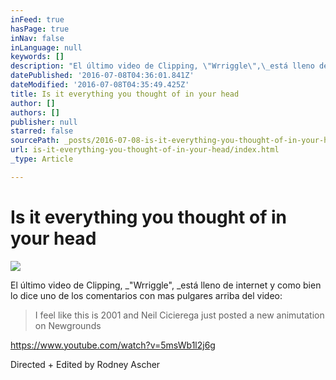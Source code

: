 ```yaml
---
inFeed: true
hasPage: true
inNav: false
inLanguage: null
keywords: []
description: "El último video de Clipping, \"Wrriggle\",\_está lleno de internet y como bien lo dice uno de los comentarios con mas pulgares arriba del video:"
datePublished: '2016-07-08T04:36:01.841Z'
dateModified: '2016-07-08T04:35:49.425Z'
title: Is it everything you thought of in your head
author: []
authors: []
publisher: null
starred: false
sourcePath: _posts/2016-07-08-is-it-everything-you-thought-of-in-your-head.md
url: is-it-everything-you-thought-of-in-your-head/index.html
_type: Article

---
```

# Is it everything you thought of in your head
![](https://the-grid-user-content.s3-us-west-2.amazonaws.com/a5b32d2b-7031-46e7-a751-1d3f9d61855f.png)

El último video de Clipping, _"Wrriggle", _está lleno de internet y como bien lo dice uno de los comentarios con mas pulgares arriba del video:

> I feel like this is 2001 and Neil Cicierega just posted a new animutation on Newgrounds

https://www.youtube.com/watch?v=5msWb1l2j6g

Directed + Edited by Rodney Ascher